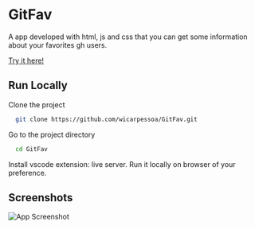 # GitFav

A app developed with html, js and css that you can get some information about your favorites gh users.

[Try it here!](git-fav-mauve.vercel.app)



## Run Locally

Clone the project

```bash
  git clone https://github.com/wicarpessoa/GitFav.git
```

Go to the project directory

```bash
  cd GitFav
```

Install vscode extension: live server. Run it locally on browser of your preference.




## Screenshots

![App Screenshot](https://i.imgur.com/WhJ5qiV.png)

